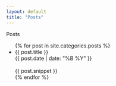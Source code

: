 ```yaml
---
layout: default
title: "Posts"
---
```


<div id="home" class="content">
	<div class="page-title">
  	Posts
	</div>
  <ul class="post-list">
    {% for post in site.categories.posts %}
			<li class="post-li" onclick="window.location='{{ post.url }}';">
				<div class="pl-title">
					{{ post.title }}
				</div>
				<div class="pl-date">
					{{ post.date | date: "%B %Y" }}
				</div>
				<br>	
				<div class="pl-snippet">
					{{ post.snippet }}
				</div>
			</li>
    {% endfor %}
  </ul>
</div>
